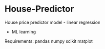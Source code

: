 # House-Predictor
House price predictor model - linear regression
- ML learning

Requirements:
pandas
numpy
scikit
matplot
